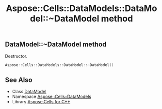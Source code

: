 ﻿---
title: Aspose::Cells::DataModels::DataModel::~DataModel method
linktitle: ~DataModel
second_title: Aspose.Cells for C++ API Reference
description: 'Aspose::Cells::DataModels::DataModel::~DataModel method. Destructor in C++.'
type: docs
weight: 200
url: /cpp/aspose.cells.datamodels/datamodel/~datamodel/
---
## DataModel::~DataModel method


Destructor.

```cpp
Aspose::Cells::DataModels::DataModel::~DataModel()
```

## See Also

* Class [DataModel](../)
* Namespace [Aspose::Cells::DataModels](../../)
* Library [Aspose.Cells for C++](../../../)
